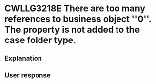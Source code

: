 # CWLLG3218E There are too many references to business object ''0''. The property is not added to the case folder type.

## Explanation

## User response
